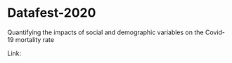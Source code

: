 # Datafest-2020
Quantifying the impacts of social and demographic variables on the Covid-19 mortality rate

Link:


